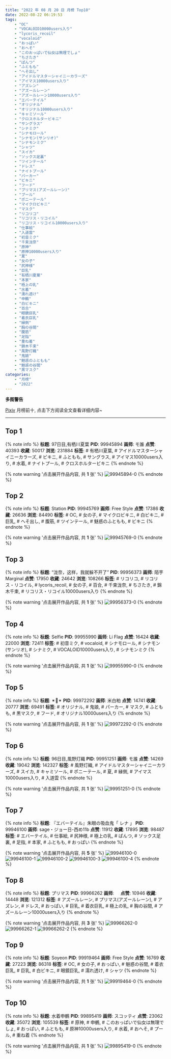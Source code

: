 ```yaml
---
title: "2022 年 08 月 20 日 月榜 Top10"
date: 2022-08-22 06:19:53
tags:
    - "OC"
    - "VOCALOID10000users入り"
    - "lycoris_recoil"
    - "vocaloid"
    - "おっぱい"
    - "おへそ"
    - "このおっぱいで仙女は無理でしょ"
    - "ちさたき"
    - "ぱんつ"
    - "ふともも"
    - "へそ出し"
    - "アイドルマスターシャイニーカラーズ"
    - "アイマス10000users入り"
    - "アズレン"
    - "アズールレーン"
    - "アズールレーン10000users入り"
    - "エバーテイル"
    - "オリジナル"
    - "オリジナル10000users入り"
    - "キャミソール"
    - "クロスホルタービキニ"
    - "サングラス"
    - "シナミク"
    - "シナモロール"
    - "シナモン(サンリオ)"
    - "シナモンミク"
    - "シャツ"
    - "スイカ"
    - "ソックス足裏"
    - "ツインテール"
    - "ドレス"
    - "ナイトプール"
    - "パーカー"
    - "ビキニ"
    - "フード"
    - "プリマス(アズールレーン)"
    - "プール"
    - "ポニーテール"
    - "マイクロビキニ"
    - "マスク"
    - "リコリコ"
    - "リコリス・リコイル"
    - "リコリス・リコイル10000users入り"
    - "仕事絵"
    - "入道雲"
    - "初音ミク"
    - "千束泷奈"
    - "原神"
    - "原神10000users入り"
    - "夏"
    - "女の子"
    - "尻神様"
    - "巨乳"
    - "有栖川夏葉"
    - "本家"
    - "極上の乳"
    - "水着"
    - "濡れ透け"
    - "申鶴"
    - "白ビキニ"
    - "百合"
    - "眼鏡巨乳"
    - "着衣巨乳"
    - "縁側"
    - "胸の谷間"
    - "腹筋"
    - "足指"
    - "重ね着"
    - "錦木千束"
    - "風野灯織"
    - "鬼娘"
    - "魅惑のふともも"
    - "魅惑の谷間"
    - "黒マスク"
categories:
    - "月榜"
    - "2022"
---
```


<i class="fa fa-triangle-exclamation"></i>**多图警告**<i class="fa fa-triangle-exclamation"></i>

[Pixiv](https://www.pixiv.net/) 月榜前十, 点击下方阅读全文查看详细内容~

<!-- more -->

---

## Top 1

{% note info %}
**标题**: 97日目,有栖川夏葉
**PID**: 99945894 **画师**: モ誰
**点赞**: 40393 **收藏**: 50017 **浏览**: 231884
**标签**: # 有栖川夏葉, # アイドルマスターシャイニーカラーズ, # ビキニ, # ふともも, # サングラス, # アイマス10000users入り, # 水着, # ナイトプール, # クロスホルタービキニ
{% endnote %}

{% note warning '点击展开作品内容, 共 **1** 张' %}
![99945894-0](https://i.pixiv.re/img-original/img/2022/07/24/00/00/21/99945894_p0.jpg)
{% endnote %}

## Top 2

{% note info %}
**标题**: Station
**PID**: 99945769 **画师**: Free Style
**点赞**: 17386 **收藏**: 26636 **浏览**: 84490
**标签**: # OC, # 女の子, # マイクロビキニ, # 白ビキニ, # 巨乳, # へそ出し, # 腹筋, # ツインテール, # 魅惑のふともも, # ビキニ
{% endnote %}

{% note warning '点击展开作品内容, 共 **1** 张' %}
![99945769-0](https://i.pixiv.re/img-original/img/2022/07/24/00/00/03/99945769_p0.jpg)
{% endnote %}

## Top 3

{% note info %}
**标题**: “泷奈，这样，我就躲不开了”
**PID**: 99956373 **画师**: 陌芋Marginal
**点赞**: 17950 **收藏**: 24642 **浏览**: 108266
**标签**: # リコリコ, # リコリス・リコイル, # lycoris_recoil, # 女の子, # 百合, # 千束泷奈, # ちさたき, # 錦木千束, # リコリス・リコイル10000users入り
{% endnote %}

{% note warning '点击展开作品内容, 共 **1** 张' %}
![99956373-0](https://i.pixiv.re/img-original/img/2022/07/24/12/29/06/99956373_p0.jpg)
{% endnote %}

## Top 4

{% note info %}
**标题**: Selfie
**PID**: 99955990 **画师**: Li Flag
**点赞**: 16424 **收藏**: 22000 **浏览**: 72411
**标签**: # 初音ミク, # vocaloid, # シナモロール, # シナモン(サンリオ), # シナミク, # VOCALOID10000users入り, # シナモンミク
{% endnote %}

{% note warning '点击展开作品内容, 共 **1** 张' %}
![99955990-0](https://i.pixiv.re/img-original/img/2022/07/24/12/06/05/99955990_p0.jpg)
{% endnote %}

## Top 5

{% note info %}
**标题**: ✴︎🌸✴︎
**PID**: 99972292 **画师**: 米白粕
**点赞**: 14741 **收藏**: 20777 **浏览**: 69491
**标签**: # オリジナル, # 鬼娘, # パーカー, # マスク, # ふともも, # 黒マスク, # フード, # オリジナル10000users入り
{% endnote %}

{% note warning '点击展开作品内容, 共 **1** 张' %}
![99972292-0](https://i.pixiv.re/img-original/img/2022/07/24/23/20/47/99972292_p0.jpg)
{% endnote %}

## Top 6

{% note info %}
**标题**: 96日目,風野灯織
**PID**: 99951251 **画师**: モ誰
**点赞**: 14269 **收藏**: 19042 **浏览**: 142327
**标签**: # 風野灯織, # アイドルマスターシャイニーカラーズ, # スイカ, # キャミソール, # ポニーテール, # 夏, # 縁側, # アイマス10000users入り, # 入道雲
{% endnote %}

{% note warning '点击展开作品内容, 共 **1** 张' %}
![99951251-0](https://i.pixiv.re/img-original/img/2022/07/24/05/25/17/99951251_p0.jpg)
{% endnote %}

## Top 7

{% note info %}
**标题**: 『エバーテイル』朱眼の吸血鬼「 レナ 」
**PID**: 99946100 **画师**: sage・ジョー日-西め11b
**点赞**: 11912 **收藏**: 17895 **浏览**: 98487
**标签**: # エバーテイル, # 仕事絵, # 尻神様, # 極上の乳, # ぱんつ, # ソックス足裏, # 足指, # 本家, # ふともも, # おっぱい
{% endnote %}

{% note warning '点击展开作品内容, 共 **5** 张' %}
![99946100-0](https://i.pixiv.re/img-original/img/2022/07/24/00/03/05/99946100_p0.jpg)
![99946100-1](https://i.pixiv.re/img-original/img/2022/07/24/00/03/05/99946100_p1.jpg)
![99946100-2](https://i.pixiv.re/img-original/img/2022/07/24/00/03/05/99946100_p2.jpg)
![99946100-3](https://i.pixiv.re/img-original/img/2022/07/24/00/03/05/99946100_p3.jpg)
![99946100-4](https://i.pixiv.re/img-original/img/2022/07/24/00/03/05/99946100_p4.jpg)
{% endnote %}

## Top 8

{% note info %}
**标题**: プリマス
**PID**: 99966262 **画师**: ㅤ
**点赞**: 10946 **收藏**: 14448 **浏览**: 121312
**标签**: # アズールレーン, # プリマス(アズールレーン), # アズレン, # ドレス, # おっぱい, # 巨乳, # 着衣巨乳, # 極上の乳, # 胸の谷間, # アズールレーン10000users入り
{% endnote %}

{% note warning '点击展开作品内容, 共 **3** 张' %}
![99966262-0](https://i.pixiv.re/img-original/img/2022/07/24/20/03/05/99966262_p0.png)
![99966262-1](https://i.pixiv.re/img-original/img/2022/07/24/20/03/05/99966262_p1.png)
![99966262-2](https://i.pixiv.re/img-original/img/2022/07/24/20/03/05/99966262_p2.png)
{% endnote %}

## Top 9

{% note info %}
**标题**: Soyeon
**PID**: 99919464 **画师**: Free Style
**点赞**: 16769 **收藏**: 27223 **浏览**: 86318
**标签**: # OC, # 女の子, # おっぱい, # 魅惑の谷間, # 着衣巨乳, # 巨乳, # 白ビキニ, # 眼鏡巨乳, # 濡れ透け, # シャツ
{% endnote %}

{% note warning '点击展开作品内容, 共 **1** 张' %}
![99919464-0](https://i.pixiv.re/img-original/img/2022/07/23/00/00/13/99919464_p0.jpg)
{% endnote %}

## Top 10

{% note info %}
**标题**: 水着申鶴
**PID**: 99895419 **画师**: スコッティ
**点赞**: 23062 **收藏**: 35072 **浏览**: 105539
**标签**: # 原神, # 申鶴, # このおっぱいで仙女は無理でしょ, # おっぱい, # ふともも, # 原神10000users入り, # 水着, # おへそ, # プール, # 重ね着
{% endnote %}

{% note warning '点击展开作品内容, 共 **1** 张' %}
![99895419-0](https://i.pixiv.re/img-original/img/2022/07/22/00/00/16/99895419_p0.jpg)
{% endnote %}
